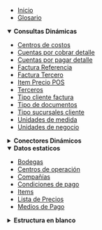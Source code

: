 - [Inicio](README.md)
- [Glosario](Glosario.md)

<details open>
  <summary><strong>Consultas Dinámicas</strong></summary>

  - [Centros de costos](Consulta/cc.md)
  - [Cuentas por cobrar detalle](Consulta/ccd.md)
  - [Cuentas por pagar detalle](Consulta/cpd.md)
  - [Factura Referencia](Consulta/fr.md)
  - [Factura Tercero](Consulta/ft.md)
  - [Item Precio POS](Consulta/ipp.md)
  - [Terceros](Consulta/tercero.md)
  - [Tipo cliente factura](Consulta/tcf.md)
  - [Tipo de documentos](Consulta/td.md)
  - [Tipo sucursales cliente](Consulta/tsc.md)
  - [Unidades de medida](Consulta/um.md)
  - [Unidades de negocio](Consulta/un.md)
</details>

<details>
  <summary><strong>Conectores Dinámicos</strong></summary>

  - [Factura Venta](Conectores/fv.md)
  - [Factura Venta VD](Conectores/fvd.md)
  - [Factura Venta POS VDP](Conectores/fvp.md)
  - [Notas Credito NSX](Conectores/ncnsx.md)
  - [Remisión FE](Conectores/rfe.md)
  - [Tercero Cliente](Conectores/tc.md)
  - [Ventas Contado VC](Conectores/vc.md)
</details>

<details open>
  <summary><strong>Datos estaticos</strong></summary>

  - [Bodegas](Consulta/bd.md)
  - [Centros de operación](Consulta/co.md)
  - [Compañías](Consulta/cia.md)
  - [Condiciones de pago](Consulta/cp.md)
  - [Items](Consulta/item.md)
  - [Lista de Precios](Consulta/lp.md)
  - [Medios de Pago](Consulta/mp.md)
  
</details>

<details>
  <summary><strong>Estructura en blanco</strong></summary>

  - [Factura Venta](estructura/efv.md)
  - [Factura Venta VD](estructura/efvd.md)
  - [Factura Venta POS VDP](estructura/efvp.md)
  - [Notas Credito NSX](estructura/encnsx.md)
  - [Remisión FE](estructura/erfe.md)
  - [Tercero Cliente](estructura/etc.md)
  - [Ventas Contado VC](estructura/evc.md)
</details>

